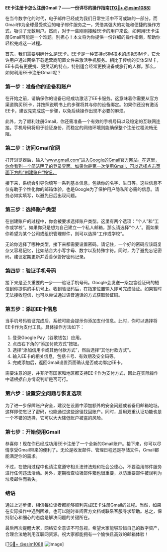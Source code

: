 **EE卡注册卡怎么注册Gmail？——一份详尽的操作指南[[TG💪+ @esim1088](https://t.me/s/esim1088)]**

在当今数字化的时代，电子邮件已经成为我们日常生活中不可或缺的一部分。而Gmail作为全球最受欢迎的电子邮件服务之一，凭借其强大的功能和便捷的操作方式，吸引了无数用户。然而，对于一些刚刚接触EE卡的用户来说，如何用EE卡注册Gmail可能是一个难题。别担心！本文将为你提供一份详细的操作指南，帮助你轻松完成这一过程。

首先，我们需要明确什么是EE卡。EE卡是一种支持eSIM技术的虚拟SIM卡，它允许用户通过网络下载运营商配置文件来激活手机服务。相比于传统的实体SIM卡，EE卡具有更便携、更灵活的特点，特别适合经常更换设备或旅行的人群。那么，如何利用EE卡注册Gmail呢？

### **第一步：准备你的设备和账户**
在开始之前，请确保你的设备已经成功激活了EE卡服务。这意味着你需要从官方渠道购买EE卡，并按照说明书上的步骤将其与你的设备绑定。如果你还没有激活EE卡，建议先完成这一步骤，以免后续操作出现不必要的麻烦。

此外，为了顺利注册Gmail，你还需准备一个有效的手机号码以及稳定的互联网连接。手机号码将用于验证身份，而稳定的网络环境则能确保整个注册过程流畅无阻。

### **第二步：访问Gmail官网**
打开浏览器后，输入“www.gmail.com”进入Google的Gmail官方网站。在这里，你会看到一个简洁明了的登录界面。如果你是第一次使用Gmail，可以选择点击页面下方的“创建账户”按钮。

接下来，系统会引导你填写一系列基本信息，包括你的名字、生日等。这些信息不仅有助于个性化你的邮箱体验，也是Google为了保护用户隐私所必需的信息。请务必如实填写，以避免日后出现问题。

### **第三步：选择账户类型**
在创建账户的过程中，你会被要求选择账户类型。这里有两个选项：“个人”和“工作或学校”。如果你只是想为自己建立一个私人邮箱，那么请选择“个人”。而如果你希望为某个公司或组织管理邮件，则可以选择“工作或学校”。

无论你选择了哪种类型，接下来都需要设置密码。请记住，一个好的密码应该既复杂又容易记忆，比如结合大小写字母、数字以及特殊字符。同时，为了避免忘记密码，建议定期更新并妥善保管好密码记录。

### **第四步：验证手机号码**
接下来是至关重要的一步——验证手机号码。Google会发送一条包含验证码的短信到你提供的手机号上。收到验证码后，在指定位置输入即可完成验证。如果暂时无法接收短信，也可以尝试通过语音通话的方式获取验证码。

### **第五步：添加EE卡信息**
当手机号码验证完成后，系统可能会提示你添加支付信息。此时，你可以选择将EE卡作为支付工具。具体操作方法如下：

1. 登录Google Pay（谷歌钱包）应用。
2. 点击右下角的“添加付款方式”按钮。
3. 选择“添加信用卡或其他付款方式”，然后选择“其他付款方式”。
4. 输入EE卡的相关信息，包括卡号、有效期及安全码等。
5. 完成添加后，返回Gmail设置页面确认是否成功绑定EE卡。

需要注意的是，并非所有国家和地区都支持EE卡作为支付方式，因此在实际操作中请根据自身情况判断是否可行。

### **第六步：设置安全问题与恢复选项**
为了进一步保障账户安全，建议在设置中添加额外的安全问题或者备用邮箱地址。这样即使忘记了密码，也能通过这些途径找回账户。同时，启用双重认证功能也是一个不错的选择，它可以大大降低账户被盗的风险。

### **第七步：开始使用Gmail**
恭喜你！现在你已经成功用EE卡注册了一个全新的Gmail账户。接下来，你可以尽情享受Gmail带来的便利了。无论是收发邮件、管理日程还是存储文件，Gmail都能满足你的需求。

不过，在使用过程中也请注意遵守相关法律法规和社会公德心，不要滥用邮件服务进行任何违法活动。另外，定期检查垃圾邮件箱也很重要，以防重要邮件被误判为垃圾邮件而丢失。

### **结语**
通过上述步骤，相信每位读者都能够顺利完成EE卡注册Gmail的过程。当然，如果在实际操作中遇到困难，也可以随时查阅官方文档或联系客服寻求帮助。总之，保持耐心和细心的态度是解决问题的关键所在。

最后再次提醒大家，网络安全意识不可忽视，希望大家能够珍惜自己的数字资产，合理合法地利用互联网资源。祝大家都能拥有一个愉快且高效的邮箱体验！

[[TG💪+ @esim1088](https://t.me/s/esim1088) ![Image](https://i.postimg.cc/4NQfJmqS/Snipaste-2025-05-13-00-14-12.png)]